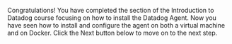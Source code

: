 Congratulations! You have completed the section of the Introduction to Datadog course focusing on how to install the Datadog Agent. Now you have seen how to install and configure the agent on both a virtual machine and on Docker. Click the Next button below to move on to the next step.
